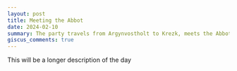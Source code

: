 ```yaml
---
layout: post
title: Meeting the Abbot
date: 2024-02-10
summary: The party travels from Argynvostholt to Krezk, meets the Abbot and spends the night at Barts home.
giscus_comments: true
---
```


This will be a longer description of the day
